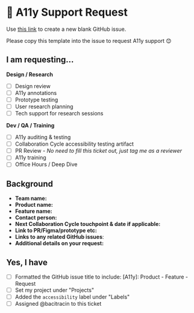 # 🔧 A11y Support Request

Use [this link](https://github.com/department-of-veterans-affairs/va.gov-team/issues/new?template=AAAA.md) to create a new blank GitHub issue.

Please copy this template into the issue to request A11y support 😊

## I am requesting...

**Design / Research**

- [ ]  Design review
- [ ]  A11y annotations
- [ ]  Prototype testing
- [ ]  User research planning
- [ ]  Tech support for research sessions

**Dev / QA / Training**

- [ ]  A11y auditing & testing
- [ ]  Collaboration Cycle accessibility testing artifact
- [ ]  PR Review - *No need to fill this ticket out, just tag me as a reviewer*
- [ ]  A11y training
- [ ]  Office Hours / Deep Dive

## Background
- **Team name:**
- **Product name:**
- **Feature name:**
- **Contact person:**
- **Next Collaboration Cycle touchpoint & date if applicable:**
- **Link to PR/Figma/prototype etc:**
- **Links to any related GitHub issues**:
- **Additional details on your request:**

## Yes, I have

- [ ]  Formatted the GitHub issue title to include: [A11y]: Product - Feature - Request
- [ ]  Set my project under "Projects"
- [ ]  Added the `accessibility` label under "Labels"
- [ ]  Assigned @bacitracin to this ticket
